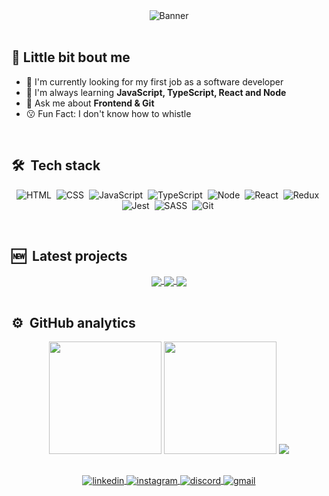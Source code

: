 <div align="center">
  <img src="https://s4.gifyu.com/images/header90cc259c66c0bf76.gif" alt="Banner">
</div>

<br>

## 💫 Little bit bout me

- 🔭 I'm currently looking for my first job as a software developer
- 🌱 I'm always learning **JavaScript, TypeScript, React and Node**
- 💬 Ask me about **Frontend & Git**
- 😗 Fun Fact: I don't know how to whistle

<br>

## 🛠 &nbsp;Tech stack

<div align="center">

![HTML](https://img.shields.io/badge/-HTML-05122A?style=flat&logo=HTML5)&nbsp;
![CSS](https://img.shields.io/badge/-CSS-05122A?style=flat&logo=CSS3&logoColor=1572B6)&nbsp;
![JavaScript](https://img.shields.io/badge/-JavaScript-05122A?style=flat&logo=javascript)&nbsp;
![TypeScript](https://img.shields.io/badge/-Typescript-05122A?style=flat&logo=typescript)&nbsp;
![Node](https://img.shields.io/badge/-Node-05122A?style=flat&logo=node.js)&nbsp;
![React](https://img.shields.io/badge/-React-05122A?style=flat&logo=react)&nbsp;
![Redux](https://img.shields.io/badge/-Redux-05122A?style=flat&logo=redux&logoColor=800080)&nbsp;
![Jest](https://img.shields.io/badge/-Jest-05122A?style=flat&logo=jest&logoColor=FFC0CB)&nbsp;
![SASS](https://img.shields.io/badge/-Sass-05122A?style=flat&logo=Sass&logoColor=1572B6)&nbsp;
![Git](https://img.shields.io/badge/-Git-05122A?style=flat&logo=git)&nbsp;

</div>

<br>

## 🆕 &nbsp;Latest projects

<div align="center">
  <a href="https://github.com/acn3to/cerve-shop">
  <img align="center" src="https://github-readme-stats.vercel.app/api/pin/?username=acn3to&repo=cerve-shop&theme=midnight-purple" />
  </a>
  <a href="https://github.com/acn3to/study-timer">
  <img align="center" src="https://github-readme-stats.vercel.app/api/pin/?username=acn3to&repo=study-timer&theme=midnight-purple" />
  </a>
  <a href="https://github.com/acn3to/negotiations-form">
  <img align="center" src="https://github-readme-stats.vercel.app/api/pin/?username=acn3to&repo=negotiations-form&theme=midnight-purple" />
  </a>
</div>

<br>

## ⚙️ &nbsp;GitHub analytics

<div align="center">

<div align="center">
  <img height="180em" src="https://github-readme-stats.vercel.app/api?username=acn3to&show_icons=true&theme=midnight-purple&include_all_commits=true&count_private=true"/>
  <img height="180em" src="https://github-readme-stats.vercel.app/api/top-langs/?username=acn3to&layout=compact&langs_count=7&theme=midnight-purple"/>
  <img src="https://github-readme-streak-stats.herokuapp.com/?user=acn3to&theme=midnight-purple">
</div>
 
##

<div align="center">
  <a href="https://www.linkedin.com/in/arnaldo-n3to/" target="_blank">
    <img align="center" src="https://img.shields.io/badge/-Arnaldo%20Neto-05122A?style=flat&logo=linkedin" alt="linkedin"/>
  </a>
  <a href="https://www.instagram.com/arnaldo.neto/" target="_blank">
    <img align="center" src="https://img.shields.io/badge/-arnaldo.neto-05122A?style=flat&logo=instagram" alt="instagram"/>
  </a>
  <a href="https://discordapp.com/users/366398902846619649/" target="_blank">
    <img align="center" src="https://img.shields.io/badge/-Arnaldo.Neto-05122A?style=flat&logo=discord" alt="discord"/>
  </a>
  <a href="mailto:costanetoow@gmail.com" target="_blank">
    <img align="center" src="https://img.shields.io/badge/-costanetoow@gmail.com-05122A?style=flat&logo=gmail" alt="gmail"/> 
  </a>
</div>
